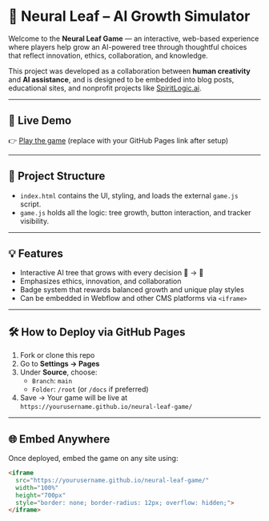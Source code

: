 # 🌿 Neural Leaf – AI Growth Simulator

Welcome to the **Neural Leaf Game** — an interactive, web-based experience where players help grow an AI-powered tree through thoughtful choices that reflect innovation, ethics, collaboration, and knowledge.

This project was developed as a collaboration between **human creativity** and **AI assistance**, and is designed to be embedded into blog posts, educational sites, and nonprofit projects like [SpiritLogic.ai](https://spiritlogic.ai).

---

## 🚀 Live Demo

👉 [Play the game](https://tchaotic.github.io/neural-leaf-game/) (replace with your GitHub Pages link after setup)

---

## 📂 Project Structure


- `index.html` contains the UI, styling, and loads the external `game.js` script.
- `game.js` holds all the logic: tree growth, button interaction, and tracker visibility.

---

## 💡 Features

- Interactive AI tree that grows with every decision 🌱 → 🌳
- Emphasizes ethics, innovation, and collaboration
- Badge system that rewards balanced growth and unique play styles
- Can be embedded in Webflow and other CMS platforms via `<iframe>`

---

## 🛠️ How to Deploy via GitHub Pages

1. Fork or clone this repo
2. Go to **Settings → Pages**
3. Under **Source**, choose:
   - `Branch`: `main`
   - `Folder`: `/root` (or `/docs` if preferred)
4. Save → Your game will be live at  
   `https://yourusername.github.io/neural-leaf-game/`

---

## 🌐 Embed Anywhere

Once deployed, embed the game on any site using:

```html
<iframe 
  src="https://yourusername.github.io/neural-leaf-game/" 
  width="100%" 
  height="700px" 
  style="border: none; border-radius: 12px; overflow: hidden;">
</iframe>
